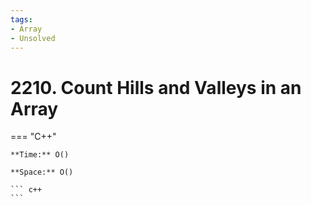 ```yaml
---
tags:
- Array
- Unsolved
---
```



# 2210. Count Hills and Valleys in an Array

=== "C++"

    **Time:** O()

    **Space:** O()

    ``` c++
    ```